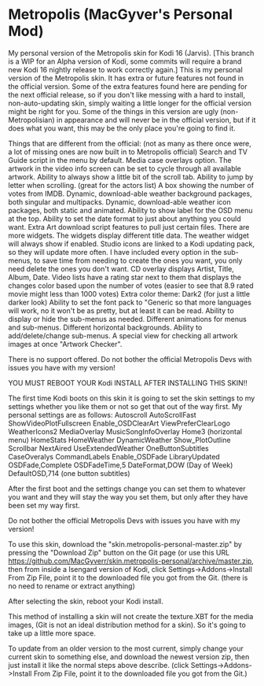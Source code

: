 Metropolis (MacGyver's Personal Mod)
==========

My personal version of the Metropolis skin for Kodi 16 (Jarvis).  [This branch is a WIP for an Alpha version of Kodi, some commits will require a brand new Kodi 16 nightly release to work correctly again.]
This is my personal version of the Metropolis skin.  It has extra or future features not found in the official version.  Some of the extra features found here are pending for the next official release, so if you don't like messing with a hard to install, non-auto-updating skin, simply waiting a little longer for the official version might be right for you.
Some of the things in this version are ugly (non-Metropolisian) in appearance and will never be in the official version, but if it does what you want, this may be the only place you're going to find it. 

Things that are different from the official: (not as many as there once were, a lot of missing ones are now built in to Metropolis official)
Search and TV Guide script in the menu by default.
Media case overlays option.
The artwork in the video info screen can be set to cycle through all available artwork.
Ability to always show a little bit of the scroll tab.
Ability to jump by letter when scrolling. (great for the actors list)
A box showing the number of votes from IMDB.
Dynamic, download-able weather background packages, both singular and multipacks.
Dynamic, download-able weather icon packages, both static and animated.
Ability to show label for the OSD menu at the top.
Ability to set the date format to just about anything you could want.
Extra Art download script features to pull just certain files.
There are more widgets.
The widgets display different title data.
The weather widget will always show if enabled.
Studio icons are linked to a Kodi updating pack, so they will update more often.
I have included every option in the sub-menus, to save time from needing to create the ones you want, you only need delete the ones you don't want.
CD overlay displays Artist, Title, Album, Date.
Video lists have a rating star next to them that displays the changes color based upon the number of votes (easier to see that 8.9 rated movie might less than 1000 votes)
Extra color theme: Dark2 (for just a little darker look)
Ability to set the font pack to "Generic so that more languages will work, no it won't be as pretty, but at least it can be read.
Ability to display or hide the sub-menus as needed.
Different animations for menus and sub-menus.
Different horizontal backgrounds.
Ability to add/delete/change sub-menus.
A special view for checking all artwork images at once "Artwork Checker".


There is no support offered.  Do not bother the official Metropolis Devs with issues you have with my version!

YOU MUST REBOOT YOUR Kodi INSTALL AFTER INSTALLING THIS SKIN!!

The first time Kodi boots on this skin it is going to set the skin settings to my settings whether you like them or not so get that out of the way first.
My personal settings are as follows:
	Autoscroll
	AutoScrollFast
	ShowVideoPlotFullscreen
	Enable_OSDClearArt
	ViewPreferClearLogo
	WeatherIcons2
	MediaOverlay
	MusicSongInfoOverlay
	Home3 (horizontal menu)
	HomeStats
	HomeWeather
	DynamicWeather
	Show_PlotOutline
	Scrollbar
	NextAired
	UseExtendedWeather
	OneButtonSubtitles
	CaseOveralys
	CommandLabels
	Enable_OSDFade
	LibraryUpdated
	OSDFade,Complete
	OSDFadeTime,5
	DateFormat,DOW  (Day of Week)
	DefaultOSD,714 (one button subtitles)

After the first boot and the settings change you can set them to whatever you want and they will stay the way you set them, 
but only after they have been set my way first.

Do not bother the official Metropolis Devs with issues you have with my version!

To use this skin, download the "skin.metropolis-personal-master.zip" by pressing the "Download Zip" button on the Git page (or use this URL https://github.com/MacGyverr/skin.metropolis-personal/archive/master.zip, then from inside a Isengard version of Kodi, click Settings->Addons->Install From Zip File, point it to the downloaded file you got from the Git.  (there is no need to rename or extract anything)

After selecting the skin, reboot your Kodi install.

This method of installing a skin will not create the texture.XBT for the media images, (Git is not an ideal distribution method for a skin).  So it's going to take up a little more space.


To update from an older version to the most current, simply change your current skin to something else, and download the newest version zip, then just install it like the normal steps above describe.  (click Settings->Addons->Install From Zip File, point it to the downloaded file you got from the Git.)